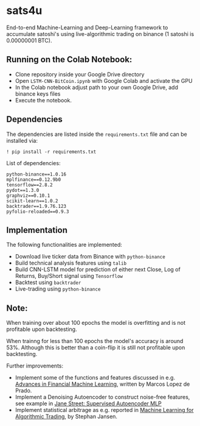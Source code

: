 # sats4u

End-to-end Machine-Learning and Deep-Learning framework to accumulate satoshi's using live-algorithmic trading on binance (1 satoshi is 0.00000001 BTC).

## Running on the Colab Notebook:

* Clone repository inside your Google Drive directory
* Open `LSTM-CNN-BitCoin.ipynb` with Google Colab and activate the GPU
* In the Colab notebook adjust path to your own Google Drive, add binance keys files 
* Execute the notebook.

## Dependencies

The dependencies are listed inside the `requirements.txt` file and can be installed via:

```
! pip install -r requirements.txt
```

List of dependencies:

```
python-binance==1.0.16
mplfinance==0.12.9b0
tensorflow==2.8.2
pydot==1.3.0
graphviz==0.10.1
scikit-learn==1.0.2
backtrader==1.9.76.123
pyfolio-reloaded==0.9.3
```

## Implementation
The following functionalities are implemented:
* Download live ticker data from Binance with `python-binance`
* Build technical analysis features using `talib`
* Build CNN-LSTM model for prediction of either next Close, Log of Returns, Buy/Short signal using `Tensorflow`
* Backtest using `backtrader`
* Live-trading using `python-binance`

## Note:
When training over about 100 epochs the model is overfitting and is not profitable upon backtesting.

When trainng for less than 100 epochs the model's accuracy is around 53%. Although this is better than a coin-flip it is still not profitable upon backtesting.

Further improvements:
* Implement some of the functions and features discussed in e.g.
[Advances in Financial Machine Learning](https://www.amazon.co.jp/Advances-Financial-Machine-Learning-English-ebook/dp/B079KLDW21), written by Marcos Lopez de Prado.
* Implement a Denoising Autoencoder to construct noise-free features, see example in [Jane Street: Supervised Autoencoder MLP
](https://www.kaggle.com/code/gogo827jz/jane-street-supervised-autoencoder-mlp/notebook)
* Implement statistical arbitrage as e.g. reported in [Machine Learning for Algorithmic Trading](https://www.amazon.com/Machine-Learning-Algorithmic-Trading-alternative/dp/1839217715?pf_rd_r=GZH2XZ35GB3BET09PCCA&pf_rd_p=c5b6893a-24f2-4a59-9d4b-aff5065c90ec&pd_rd_r=91a679c7-f069-4a6e-bdbb-a2b3f548f0c8&pd_rd_w=2B0Q0&pd_rd_wg=GMY5S&ref_=pd_gw_ci_mcx_mr_hp_d), by Stephan Jansen.

